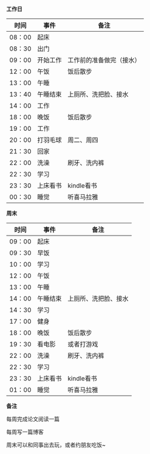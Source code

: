 **工作日**

| 时间       | 事件      |  备注                    |
| ---        | ---       |  ---                     |
| 08：00     | 起床      |                          |
| 08：30     | 出门      |                          |
| 09：00     | 开始工作  |  工作前的准备做完（接水）|
| 12：00     | 午饭      |    饭后散步              |
| 13：00     | 午睡      |                          |
| 13：40     | 午睡结束  |  上厕所、洗把脸、接水    |
| 14：00     | 工作      |                          |
| 18：00     | 晚饭      |  饭后散步                |
| 19：00     | 工作      |                          |
| 20：00     | 打羽毛球  | 周二、周四               |
| 21：30     | 回家      |                          |
| 22：00     | 洗澡      | 刷牙、洗内裤             |
| 22：30     | 学习      |                          |
| 23：30     | 上床看书  | kindle看书               |
| 00：30     | 睡觉      | 听喜马拉雅               |

**周末**

| 时间       | 事件      |  备注                    |
| ---        | ---       |  ---                     |
| 09：00     | 起床      |                          |
| 09：30     | 早饭      |                          |
| 10：00     | 学习      |                          |
| 12：00     | 午饭      |                          |
| 13：00     | 午睡      |                          |
| 14：00     | 午睡结束  |  上厕所、洗把脸、接水    |
| 14：30     | 学习      |                          |
| 17：00     | 健身      |                          |
| 18：00     | 晚饭      |  饭后散步                |
| 19：30     | 看电影    |  或者打游戏              |
| 22：00     | 洗澡      | 刷牙、洗内裤             |
| 22：30     | 学习      |                          |
| 23：30     | 上床看书  | kindle看书               |
| 01：00     | 睡觉      | 听喜马拉雅               |

**备注**

每周完成论文阅读一篇

每周写一篇博客

周末可以和同事出去玩，或者约朋友吃饭~
